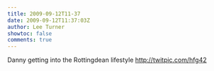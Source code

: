 ```yaml
---
title: 2009-09-12T11-37
date: 2009-09-12T11:37:03Z
author: Lee Turner
showtoc: false
comments: true
---
```


Danny getting into the Rottingdean lifestyle http://twitpic.com/hfg42

